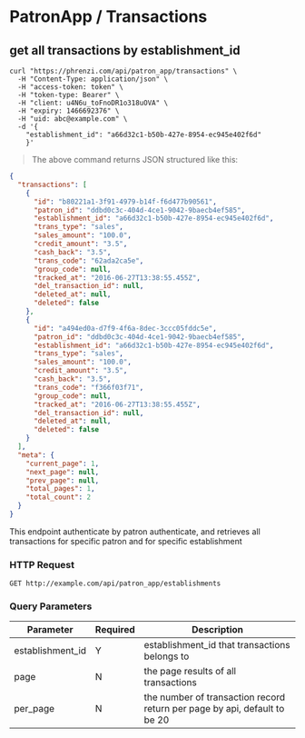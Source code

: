 # PatronApp / Transactions

## get all transactions by establishment_id

```shell
curl "https://phrenzi.com/api/patron_app/transactions" \
  -H "Content-Type: application/json" \
  -H "access-token: token" \
  -H "token-type: Bearer" \
  -H "client: u4N6u_toFnoDR1o318uOVA" \
  -H "expiry: 1466692376" \
  -H "uid: abc@example.com" \
  -d '{
    "establishment_id": "a66d32c1-b50b-427e-8954-ec945e402f6d"
    }'
```

> The above command returns JSON structured like this:

```json
{
  "transactions": [
    {
      "id": "b80221a1-3f91-4979-b14f-f6d477b90561",
      "patron_id": "ddbd0c3c-404d-4ce1-9042-9baecb4ef585",
      "establishment_id": "a66d32c1-b50b-427e-8954-ec945e402f6d",
      "trans_type": "sales",
      "sales_amount": "100.0",
      "credit_amount": "3.5",
      "cash_back": "3.5",
      "trans_code": "62ada2ca5e",
      "group_code": null,
      "tracked_at": "2016-06-27T13:38:55.455Z",
      "del_transaction_id": null,
      "deleted_at": null,
      "deleted": false
    },
    {
      "id": "a494ed0a-d7f9-4f6a-8dec-3ccc05fddc5e",
      "patron_id": "ddbd0c3c-404d-4ce1-9042-9baecb4ef585",
      "establishment_id": "a66d32c1-b50b-427e-8954-ec945e402f6d",
      "trans_type": "sales",
      "sales_amount": "100.0",
      "credit_amount": "3.5",
      "cash_back": "3.5",
      "trans_code": "f366f03f71",
      "group_code": null,
      "tracked_at": "2016-06-27T13:38:55.455Z",
      "del_transaction_id": null,
      "deleted_at": null,
      "deleted": false
    }
  ],
  "meta": {
    "current_page": 1,
    "next_page": null,
    "prev_page": null,
    "total_pages": 1,
    "total_count": 2
  }
}
```

This endpoint authenticate by patron authenticate, and retrieves all transactions for specific
patron and for specific establishment

### HTTP Request

`GET http://example.com/api/patron_app/establishments`

### Query Parameters

Parameter | Required | Description
--------- | ----------- | ----------
establishment_id | Y | establishment_id that transactions belongs to
page | N | the page results of all transactions
per_page | N | the number of transaction record return per page by api, default to be 20

